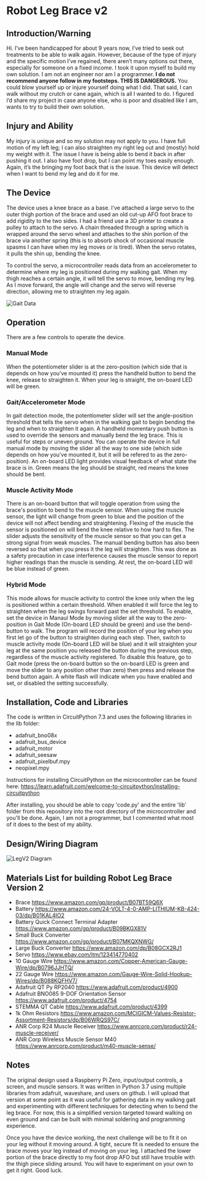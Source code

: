 # Robot Leg Brace v2
## Introduction/Warning

Hi. I’ve been handicapped for about 9 years now, I’ve tried to seek out treatments to be able to walk again. However, because of the type of injury and the specific motion I’ve regained, there aren’t many options out there, especially for someone on a fixed income. I took it upon myself to build my own solution. I am not an engineer nor am I a programmer. **I do not recommend anyone follow in my footsteps. THIS IS DANGEROUS.** You could blow yourself up or injure yourself doing what I did. That said, I can walk without my crutch or cane again, which is all I wanted to do. I figured I’d share my project in case anyone else, who is poor and disabled like I am, wants to try to build their own solution. 

## Injury and Ability

My injury is unique and so my solution may not apply to you. I have full motion of my left leg; I can also straighten my right leg out and (mostly) hold my weight with it. The issue I have is being able to bend it back in after pushing it out. I also have foot drop, but I can point my toes easily enough. Again, it’s the bringing my foot back that is the issue. This device will detect when I want to bend my leg and do it for me.

## The Device

The device uses a knee brace as a base. I’ve attached a large servo to the outer thigh portion of the brace and used an old cut-up AFO foot brace to add rigidity to the two sides. I had a friend use a 3D printer to create a pulley to attach to the servo. A chain threaded through a spring which is wrapped around the servo wheel and attaches to the shin portion of the brace via another spring (this is to absorb shock of occasional muscle spasms I can have when my leg moves or is tired). When the servo rotates, it pulls the shin up, bending the knee. 

To control the servo, a microcontroller reads data from an accelerometer to determine where my leg is positioned during my walking gait. When my thigh reaches a certain angle, it will tell the servo to move, bending my leg. As I move forward, the angle will change and the servo will reverse direction, allowing me to straighten my leg again.

![Gait Data](GaitDataExample.png)

## Operation

There are a few controls to operate the device. 

### Manual Mode

When the potentiometer slider is at the zero-position (which side that is depends on how you've mounted it) press the handheld button to bend the knee, release to straighten it. When your leg is straight, the on-board LED will be green.

### Gait/Accelerometer Mode

In gait detection mode, the potentiometer slider will set the angle-position threshold that tells the servo when in the walking gait to begin bending the leg and when to straighten it again. A handheld momentary push button is used to override the sensors and manually bend the leg brace. This is useful for steps or uneven ground. You can operate the device in full manual mode by moving the slider all the way to one side (which side depends on how you’ve mounted it, but it will be refered to as the zero-position). An on-board LED light provides visual feedback of what state the brace is in. Green means the leg should be straight, red means the knee should be bent. 

### Muscle Activity Mode

There is an on-board button that will toggle operation from using the brace's position to bend to the muscle sensor. When using the muscle sensor, the light will change from green to blue and the position of the device will not affect bending and straightening. Flexing of the muscle the sensor is positioned on will bend the knee relative to how hard to flex. The slider adjusts the sensitivity of the muscle sensor so that you can get a strong signal from weak muscles. The manual bending button has also been reversed so that when you press it the leg will straighten. This was done as a safety precaution in case interference causes the muscle sensor to report higher readings than the muscle is sending. At rest, the on-board LED will be blue instead of green.

### Hybrid Mode

This mode allows for muscle activity to control the knee only when the leg is positioned within a certain threshold. When enabled it will force the leg to straighten when the leg swings forward past the set threshold. To enable, set the device in Manaul Mode by moving slider all the way to the zero-position in Gait Mode (On-board LED should be green) and use the bend-button to walk. The program will record the position of your leg when you first let go of the button to straighten during each step. Then, switch to muscle activity mode (On-board LED will be blue) and it will straighten your leg at the same position you released the button during the previous step, regardless of the muscle activity registered. To disable this feature, go to Gait mode (press the on-board button so the on-board LED is green and move the slider to any position other than zero) then press and release the bend button again. A white flash will indicate when you have enabled and set, or disabled the setting successfully.

## Installation, Code and Libraries

The code is written in CircuitPython 7.3 and uses the following libraries in the lib folder:

- adafruit_bno08x
- adafruit_bus_device
- adafruit_motor
- adafruit_seesaw
- adafruit_pixelbuf.mpy
- neopixel.mpy

Instructions for installing CircuitPython on the microcontroller can be found here: https://learn.adafruit.com/welcome-to-circuitpython/installing-circuitpython 

After installing, you should be able to copy 'code.py' and the entire 'lib' folder from this repository into the root directory of the microcontroller and you'll be done. Again, I am not a programmer, but I commented what most of it does to the best of my ability. 

## Design/Wiring Diagram

![LegV2 Diagram](robotlegv2design.png)

## Materials List for building Robot Leg Brace Version 2

- Brace https://www.amazon.com/gp/product/B07BT59Q6X
- Battery https://www.amazon.com/24-VOLT-4-0-AMP-LITHIUM-KB-424-03/dp/B01KAL4IO2
- Battery Quick Connect Terminal Adapter https://www.amazon.com/gp/product/B09BKGX81V
- Small Buck Converter https://www.amazon.com/gp/product/B07MKQXNWG/
- Large Buck Converter https://www.amazon.com/dp/B08GCX2RJ1
- Servo https://www.ebay.com/itm/123414770402
- 10 Gauge Wire https://www.amazon.com/Copper-American-Gauge-Wire/dp/B0796JJHTQ/
- 22 Gauge Wire https://www.amazon.com/Gauge-Wire-Solid-Hookup-Wires/dp/B088KQFHV7/
- Adafruit QT Py RP2040 https://www.adafruit.com/product/4900
- Adafruit BNO085 9-DOF Orientation Sensor https://www.adafruit.com/product/4754
- STEMMA QT Cable https://www.adafruit.com/product/4399
- 1k Ohm Resistors https://www.amazon.com/MCIGICM-Values-Resistor-Assortment-Resistors/dp/B06WRQS97C/
- ANR Corp R24 Muscle Receiver https://www.anrcorp.com/product/r24-muscle-receiver/
- ANR Corp Wireless Muscle Sensor M40 https://www.anrcorp.com/product/m40-muscle-sense/

## Notes

The original design used a Raspberry Pi Zero, input/output controls, a screen, and muscle sensors. It was written in Python 3.7 using multiple libraries from adafruit, waveshare, and users on github. I will upload that version at some point as it was useful for gathering data in my walking gait and experimenting with different techniques for detecting when to bend the leg brace. For now, this is a simplified version targeted toward walking on even ground and can be built with minimal soldering and programming experience.

Once you have the device working, the next challenge will be to fit it on your leg without it moving around. A tight, secure fit is needed to ensure the brace moves your leg instead of moving *on* your leg. I attached the lower portion of the brace directly to my foot drop AFO but still have trouble with the thigh piece sliding around. You will have to experiment on your own to get it right. Good luck.

